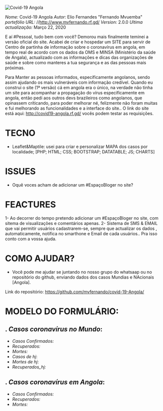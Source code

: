 
![Covid-19 Angola](http://covid19-angola.rf.gd/pags/assets/img/logo_footer.png)

*Nome:* Covid-19 Angola
*Autor:* Elio Fernandes "Fernando Mvuemba"
*portefólio URL:* //http://www.mvfernando.rf.gd/
*Version:* 2.0.0
*Ultima actualização:* Março 22, 2020

E aí #Pessoal, tudo bem com você? Demorou mais finalmente teminei a versão oficial do site. 
Acabei de criar e hospedar um SITE para servir de Centro de partinha de informação sobre o coronavírus em angola, em tempo real de acordo com os dados da OMS e MINSA (Ministério da saúde de Angala), actualizado com as informações e dicas das organizações de saúde e sobre como manteres a tua segurança e as das pessoas mais próximas.

Para Manter as pessoas informados, especificamente angolanos, sendo assim ajudando os mais vulneráveis com informação credível.
Quando eu construi o site (1ª versão) cá em angola era o único, na verdade não tinha um site para acompanhar a propagação do vírus especificamente em angola, então pedi aos outros devs brazileiros como angolanos, que opinassem críticando, para poder melhorar né, felizmente não foram muitas e fui melhorando as funcionalidades e a interface do site..
O link do site está aqui: http://covid19-angola.rf.gd/ vocês podem testar as requisições. 

# TECNO
- Leaflet&Maptile: usei para criar e personalizar MAPA dos casos por localidade;
[PHP; HTML; CSS; BOOTSTRAP; DATATABLE; JS; CHARTS]

# ISSUES
- Oquê voces acham de adicionar um #EspaçoBloger no site?

# FEACTURES
1- Ao decorrer do tempo pretendo adicionar um #EspaçoBloger no site, com sitema de visualizações e comentários apenas.
2- Sistema de SMS & EMAIL que vai permitir usuários cadastrarem-se, sempre que actualizar os dados , automaticamente, notifica no smarthone e Email de cada usuários.. Pra isso conto com a vossa ajuda.

# COMO AJUDAR?
- Você pode me ajudar se juntando no nosso grupo do whatsaap ou no repositório do github, enviando dados dos casos Mundias e NAcionais [Angola].

Link do repositório: https://github.com/mvfernando/covid-19-Angola/

# MODELO DO FORMULÁRIO:
. *Casos coronavírus no Mundo*:
--------------------------------------- 
- *Casos Confirmados:*  
- *Recuperados:* 
- *Mortes:*
- *Casos de hj*:
- *Mortes de hj*:
- *Recuperados_hj:* 

. *Casos coronavírus em Angola*:
--------------------------------------- 
- *Casos Confirmados:* 
- *Recuperados:* 
- *Mortes:*
 
